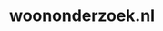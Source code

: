 ---
layout: post
title: "woononderzoek.nl"
internal_url: "/dutchgov/woononderzoek.nl.html"
subdomains_count: 3
all_subdomains_count: 5
urls_count: 3
ssl_rank: 0
http_rank: 89
url_link: /data/woononderzoek.nl/urls.txt
all_subdomains_link: /data/woononderzoek.nl/all_subdomains.txt
subdomains_link: /data/woononderzoek.nl/subdomains.txt
categories: dutchgov
---
